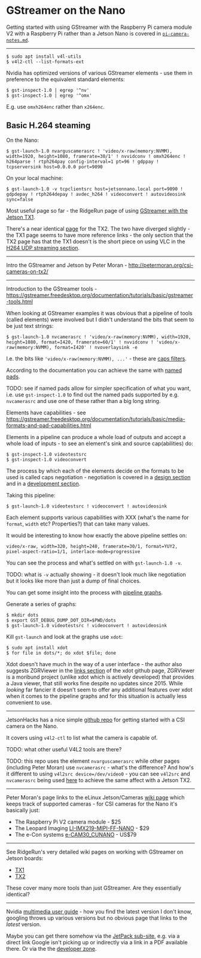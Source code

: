 GStreamer on the Nano
=====================

Getting started with using GStreamer with the Raspberry Pi camera module V2 with a Raspberry Pi rather than a Jetson Nano is covered in [`pi-camera-notes.md`](pi-camera-notes.md).

---

    $ sudo apt install v4l-utils
    $ v4l2-ctl --list-formats-ext

Nvidia has optimized versions of various GStreamer elements - use them in preference to the equivalent standard elements:

    $ gst-inspect-1.0 | egrep '^nv'
    $ gst-inspect-1.0 | egrep '^omx'

E.g. use `omxh264enc` rather than `x264enc`.

Basic H.264 steaming
--------------------

On the Nano:

    $ gst-launch-1.0 nvarguscamerasrc ! 'video/x-raw(memory:NVMM), width=1920, height=1080, framerate=30/1' ! nvvidconv ! omxh264enc ! h264parse ! rtph264pay config-interval=1 pt=96 ! gdppay ! tcpserversink host=0.0.0.0 port=9090

On your local machine:

    $ gst-launch-1.0 -v tcpclientsrc host=jetsonnano.local port=9090 ! gdpdepay ! rtph264depay ! avdec_h264 ! videoconvert ! autovideosink sync=false

Most useful page so far - the RidgeRun page of using [GStreamer with the Jetson TX1](https://developer.ridgerun.com/wiki/index.php?title=Gstreamer_pipelines_for_Jetson_TX1).


There's a near identical [page](https://developer.ridgerun.com/wiki/index.php?title=Gstreamer_pipelines_for_Jetson_TX2) for the TX2. The two have diverged slightly - the TX1 page seems to have more reference links - the only section that the TX2 page has that the TX1 doesn't is the short piece on using VLC in the [H264 UDP streaming section](https://developer.ridgerun.com/wiki/index.php?title=Gstreamer_pipelines_for_Jetson_TX2#H264_UDP_Streaming).

---

Intro the GStreamer and Jetson by Peter Moran - <http://petermoran.org/csi-cameras-on-tx2/>

---

Introduction to the GStreamer tools - <https://gstreamer.freedesktop.org/documentation/tutorials/basic/gstreamer-tools.html>

When looking at GStreamer examples it was obvious that a pipeline of tools (called elements) were involved but I didn't understand the bits that seem to be just text strings:

    $ gst-launch-1.0 nvcamerasrc ! 'video/x-raw(memory:NVMM), width=1920, height=1080, format=I420, framerate=60/1' ! nvvidconv ! 'video/x-raw(memory:NVMM), format=I420' ! nvoverlaysink -e

I.e. the bits like `'video/x-raw(memory:NVMM), ...'` - these are [caps filters](https://gstreamer.freedesktop.org/documentation/tutorials/basic/gstreamer-tools.html#caps-filters).

According to the documentation you can achieve the same with [named pads](https://gstreamer.freedesktop.org/documentation/tutorials/basic/gstreamer-tools.html#pads).

TODO: see if named pads allow for simpler specification of what you want, i.e. use `gst-inspect-1.0` to find out the named pads supported by e.g. `nvcamerasrc` and use one of these rather than a big long string.

Elements have capabilities - see <https://gstreamer.freedesktop.org/documentation/tutorials/basic/media-formats-and-pad-capabilities.html>

Elements in a pipeline can produce a whole load of outputs and accept a whole load of inputs - to see an element's sink and source cap(abilities) do:

    $ gst-inspect-1.0 videotestsrc
    $ gst-inspect-1.0 videoconvert

The process by which each of the elements decide on the formats to be used is called caps negotiation - negotiation is covered in a [design section](https://gstreamer.freedesktop.org/documentation/design/negotiation.html) and in a [development section](https://gstreamer.freedesktop.org/documentation/plugin-development/advanced/negotiation.html).

Taking this pipeline:

    $ gst-launch-1.0 videotestsrc ! videoconvert ! autovideosink

Each element supports various capabilities with XXX (what's the name for `format`, `width` etc? Properties?) that can take many values.

It would be interesting to know how exactly the above pipeline settles on:

    video/x-raw, width=320, height=240, framerate=30/1, format=YUY2, pixel-aspect-ratio=1/1, interlace-mode=progressive 

You can see the process and what's settled on with `gst-launch-1.0 -v`.

TODO: what is `-v` actually showing - it doesn't look much like negotiation but it looks like more than just a dump of final choices.

You can get some insight into the process with [pipeline graphs](https://gstreamer.freedesktop.org/documentation/tutorials/basic/debugging-tools.html#getting-pipeline-graphs).

Generate a series of graphs:

    $ mkdir dots
    $ export GST_DEBUG_DUMP_DOT_DIR=$PWD/dots
    $ gst-launch-1.0 videotestsrc ! videoconvert ! autovideosink

Kill `gst-launch` and look at the graphs use `xdot`:

    $ sudo apt install xdot
    $ for file in dots/*; do xdot $file; done

Xdot doesn't have much in the way of a user interface - the author also suggests ZGRViewer in the [links section](https://github.com/jrfonseca/xdot.py#links) of the xdot github page, ZGRViewer is a moribund project (unlike xdot which is actively developed) that provides a Java viewer, that still works fine despite no updates since 2015. While _looking_ far fancier it doesn't seem to offer any additional features over xdot when it comes to the pipeline graphs and for this situation is actually less convenient to use.

---

JetsonHacks has a nice simple [github repo](https://github.com/JetsonHacksNano/CSI-Camera) for getting started with a CSI camera on the Nano.

It covers using `v4l2-ctl` to list what the camera is capable of.

TODO: what other useful V4L2 tools are there?

TODO: this repo uses the element `nvarguscamerasrc` while other pages (including Peter Moran) use `nvcamerasrc` - what's the difference? And how's it different to using `v4l2src device=/dev/video0` - you can see `v4l2src` and `nvcamerasrc` being used [here](https://devtalk.nvidia.com/default/topic/1037844/jetson-tx2/capture-raw-video-through-gstreamer-with-csi-cameras/) to achieve the same affect with a Jetson TX2.

---

Peter Moran's page links to the eLinux Jetson/Cameras [wiki page](https://elinux.org/Jetson/Cameras) which keeps track of supported cameras - for CSI cameras for the Nano it's basically just:

* The Raspberry Pi V2 camera module - $25
* The Leopard Imaging [LI-IMX219-MIPI-FF-NANO](https://leopardimaging.com/product/li-imx219-mipi-ff-nano/) - $29
* The e-Con systems [e-CAM30_CUNANO](https://www.e-consystems.com/nvidia-cameras/jetson-nano-cameras/3mp-mipi-camera.asp) - US$79

---

See RidgeRun's very detailed wiki pages on working with GStreamer on Jetson boards:

* [TX1](https://developer.ridgerun.com/wiki/index.php?title=Gstreamer_pipelines_for_Jetson_TX1)
* [TX2](https://developer.ridgerun.com/wiki/index.php?title=Gstreamer_pipelines_for_Jetson_TX2)

These cover many more tools than just GStreamer. Are they essentially identical?

---

Nvidia [multimedia user guide](https://developer.download.nvidia.com/embedded/L4T/r24_Release_v2.0/Docs/L4T_Tegra_X1_Multimedia_User_Guide_Release_24.2.pdf) - how you find the latest version I don't know, googling throws up various versions but no obvious page that links to the _latest_ version.

Maybe you can get there somehow via the [JetPack sub-site](https://developer.nvidia.com/embedded/jetpack), e.g. via a direct link Google isn't picking up or indirectly via a link in a PDF available there. Or via the the [developer zone](https://developer.nvidia.com/embedded-computing).
